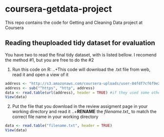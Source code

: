 # coursera-getdata-project
This repo contains the code for Getting and Cleaning Data project at Coursera

## Reading theuploaded tidy dataset for evaluation
You have two to read the final tidy dataset, with is listed bellow.
I recomend the method #1, but you are free to do the #2

1. Run this code on R:
..+This code will download the .txt file from web, read it and open a view of it

```R
address <- "http://s3.amazonaws.com/coursera-uploads/user-84fdf7cf6f9e2bb6bf6fdf14/973499/asst-3/3dbaf7a0cf6411e4acbab19e5f79ee5b.txt"
address <- sub("^https", "http", address)
data <- read.table(url(address), header = TRUE) #if they used some other way of saving the file than a default write.table, this step will be different
View(data)
```

2. Put the file that you download in the review assigment page in your working directory and read it
..+__RENAME__ the _filename.txt__ to match the correct file name in your working directory

```R
data <- read.table("filename.txt", header = TRUE)
View(data)
```